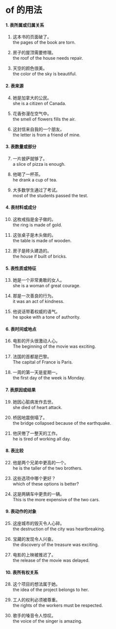 # of 的用法  

#### **1. 表所属或归属关系**  
1. 这本书的页面破了。  
the pages of the book are torn.

2. 房子的屋顶需要修理。  
the roof of the house needs repair.

3. 天空的颜色很美。  
the color of the sky is beautiful.


#### **2. 表来源**  
4. 她是加拿大的公民。  
she is a citizen of Canada.

5. 花香弥漫在空气中。  
the smell of flowers fills the air.

6. 这封信来自我的一个朋友。  
the letter is from a friend of mine.


#### **3. 表数量或部分**  
7. 一片披萨就够了。  
a slice of pizza is enough.

8. 他喝了一杯茶。  
he drank a cup of tea.

9. 大多数学生通过了考试。  
most of the students passed the test.


#### **4. 表材料或成分**  
10. 这枚戒指是金子做的。  
the ring is made of gold.

11. 这张桌子是木头做的。  
the table is made of wooden.

12. 房子是砖头建造的。  
the house if built of bricks.


#### **5. 表性质或特征**  
13. 她是一个非常勇敢的女人。  
she is a woman of great courage.

14. 那是一次善良的行为。  
it was an act of kindness.

15. 他说话带着权威的语气。  
he spoke with a tone of authority. 


#### **6. 表时间或地点**  
16. 电影的开头很激动人心。  
The beginning of the movie was exciting.

17. 法国的首都是巴黎。  
The capital of France is Paris.

18. 一周的第一天是星期一。  
the first day of the week is Monday.


#### **7. 表原因或结果**  
19. 她因心脏病发作去世。  
she died of heart attack.

20. 桥因地震倒塌了。  
the bridge collapsed because of the earthquake.

21. 他厌倦了一整天的工作。  
he is tired of working all day.


#### **8. 表比较**  
22. 他是两个兄弟中更高的一个。  
he is the taller of the two brothers.

23. 这些选项中哪个更好？  
which of these options is better?

24. 这是两辆车中更贵的一辆。  
This is the more expensive of the two cars.


#### **9. 表动作的对象**  
25. 这座城市的毁灭令人心碎。  
the destruction of the city was heartbreaking.

26. 宝藏的发现令人兴奋。  
the discovery of the treasure was exciting.

27. 电影的上映被推迟了。  
the release of the movie was delayed.


#### **10. 表所有权关系**  
28. 这个项目的想法属于她。  
the idea of the project belongs to her.

29. 工人的权利必须被尊重。  
the rights of the workers must be respected.

30. 歌手的嗓音令人惊叹。  
the voice of the singer is amazing.
